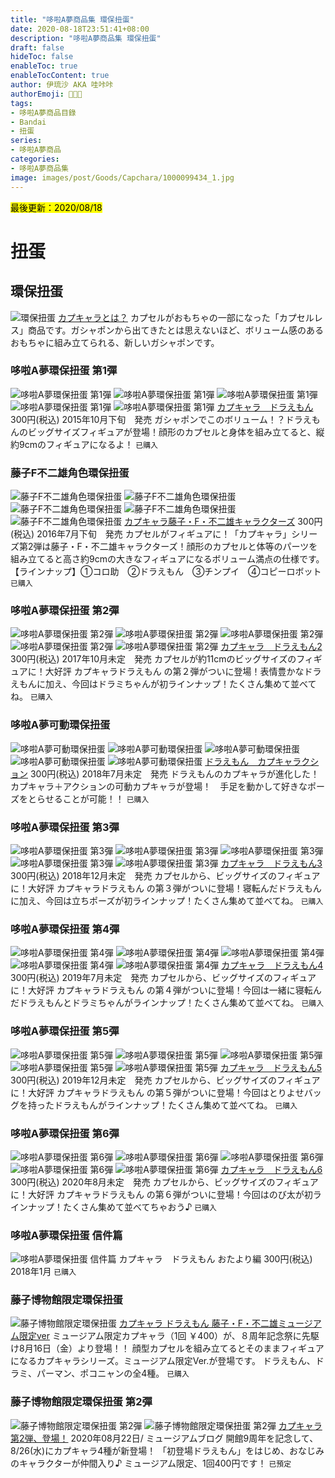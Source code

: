 ```yaml
---
title: "哆啦A夢商品集 環保扭蛋"
date: 2020-08-18T23:51:41+08:00
description: "哆啦A夢商品集 環保扭蛋"
draft: false
hideToc: false
enableToc: true
enableTocContent: true
author: 伊琉沙 AKA 哇咔咔
authorEmoji: 👩🏿‍🚀
tags: 
- 哆啦A夢商品目錄
- Bandai
- 扭蛋
series:
- 哆啦A夢商品
categories:
- 哆啦A夢商品集
image: images/post/Goods/Capchara/1000099434_1.jpg
---
```

<mark>最後更新：2020/08/18</mark>

# 扭蛋
## 環保扭蛋
![環保扭蛋](/images/post/Goods/Capchara/capchara.png)
[カプキャラとは？](https://www.bandai.co.jp/csrkids/ecomedal/pkg04.html)
カプセルがおもちゃの一部になった「カプセルレス」商品です。ガシャポンから出てきたとは思えないほど、ボリューム感のあるおもちゃに組み立てられる、新しいガシャポンです。

### 哆啦A夢環保扭蛋 第1彈
![哆啦A夢環保扭蛋 第1彈](/images/post/Goods/Capchara/1000099434_1.jpg)
![哆啦A夢環保扭蛋 第1彈](/images/post/Goods/Capchara/1000099434_2.jpg)
![哆啦A夢環保扭蛋 第1彈](/images/post/Goods/Capchara/1000099434_3.jpg)
![哆啦A夢環保扭蛋 第1彈](/images/post/Goods/Capchara/1000099434_4.jpg)
![哆啦A夢環保扭蛋 第1彈](/images/post/Goods/Capchara/1000099434_5.jpg)
[カプキャラ　ドラえもん](https://www.bandai.co.jp/catalog/item.php?jan_cd=4543112970374000)
300円(税込)
2015年10月下旬　発売
ガシャポンでこのボリューム！？ドラえもんのビッグサイズフィギュアが登場！顔形のカプセルと身体を組み立てると、縦約9cmのフィギュアになるよ！
`已購入`

### 藤子F不二雄角色環保扭蛋
![藤子F不二雄角色環保扭蛋](/images/post/Goods/Capchara/1000105578_1.jpg)
![藤子F不二雄角色環保扭蛋](/images/post/Goods/Capchara/1000105578_2.jpg)
![藤子F不二雄角色環保扭蛋](/images/post/Goods/Capchara/1000105578_3.jpg)
![藤子F不二雄角色環保扭蛋](/images/post/Goods/Capchara/1000105578_4.jpg)
![藤子F不二雄角色環保扭蛋](/images/post/Goods/Capchara/1000105578_5.jpg)
[カプキャラ藤子・F・不二雄キャラクターズ](https://www.bandai.co.jp/catalog/item.php?jan_cd=4549660067108000)
300円(税込)
2016年7月下旬　発売
カプセルがフィギュアに！「カプキャラ」シリーズ第2弾は藤子・F・不二雄キャラクターズ！顔形のカプセルと体等のパーツを組み立てると高さ約9cmの大きなフィギュアになるボリューム満点の仕様です。【ラインナップ】①コロ助　②ドラえもん　③チンプイ　④コピーロボット
`已購入`

### 哆啦A夢環保扭蛋 第2彈
![哆啦A夢環保扭蛋 第2彈](/images/post/Goods/Capchara/1000118449_1.jpg)
![哆啦A夢環保扭蛋 第2彈](/images/post/Goods/Capchara/1000118449_2.jpg)
![哆啦A夢環保扭蛋 第2彈](/images/post/Goods/Capchara/1000118449_3.jpg)
![哆啦A夢環保扭蛋 第2彈](/images/post/Goods/Capchara/1000118449_4.jpg)
![哆啦A夢環保扭蛋 第2彈](/images/post/Goods/Capchara/1000118449_5.jpg)
[カプキャラ　ドラえもん2](https://www.bandai.co.jp/catalog/item.php?jan_cd=4549660179399000)
300円(税込)
2017年10月未定　発売
カプセルが約11cmのビッグサイズのフィギュアに！大好評 カプキャラドラえもん の第２弾がついに登場！表情豊かなドラえもんに加え、今回はドラミちゃんが初ラインナップ！たくさん集めて並べてね。
`已購入`

### 哆啦A夢可動環保扭蛋
![哆啦A夢可動環保扭蛋](/images/post/Goods/Capchara/1000127007_1.jpg)
![哆啦A夢可動環保扭蛋](/images/post/Goods/Capchara/1000127007_2.jpg)
![哆啦A夢可動環保扭蛋](/images/post/Goods/Capchara/1000127007_3.jpg)
![哆啦A夢可動環保扭蛋](/images/post/Goods/Capchara/1000127007_4.jpg)
![哆啦A夢可動環保扭蛋](/images/post/Goods/Capchara/1000127007_5.jpg)
[ドラえもん　カプキャラクション](https://www.bandai.co.jp/catalog/item.php?jan_cd=4549660269410000)
300円(税込)
2018年7月未定　発売
ドラえもんのカプキャラが進化した！　カプキャラ＋アクションの可動カプキャラが登場！　手足を動かして好きなポーズをとらせることが可能！！
`已購入`

### 哆啦A夢環保扭蛋 第3彈
![哆啦A夢環保扭蛋 第3彈](/images/post/Goods/Capchara/1000131318_1.jpg)
![哆啦A夢環保扭蛋 第3彈](/images/post/Goods/Capchara/1000131318_2.jpg)
![哆啦A夢環保扭蛋 第3彈](/images/post/Goods/Capchara/1000131318_3.jpg)
![哆啦A夢環保扭蛋 第3彈](/images/post/Goods/Capchara/1000131318_4.jpg)
![哆啦A夢環保扭蛋 第3彈](/images/post/Goods/Capchara/1000131318_5.jpg)
[カプキャラ　ドラえもん3](https://www.bandai.co.jp/catalog/item.php?jan_cd=4549660327134000)
300円(税込)
2018年12月未定　発売
カプセルから、ビッグサイズのフィギュアに！大好評 カプキャラドラえもん の第３弾がついに登場！寝転んだドラえもんに加え、今回は立ちポーズが初ラインナップ！たくさん集めて並べてね。
`已購入`

### 哆啦A夢環保扭蛋 第4彈
![哆啦A夢環保扭蛋 第4彈](/images/post/Goods/Capchara/1000136855_1.jpg)
![哆啦A夢環保扭蛋 第4彈](/images/post/Goods/Capchara/1000136855_2.jpg)
![哆啦A夢環保扭蛋 第4彈](/images/post/Goods/Capchara/1000136855_3.jpg)
![哆啦A夢環保扭蛋 第4彈](/images/post/Goods/Capchara/1000136855_4.jpg)
![哆啦A夢環保扭蛋 第4彈](/images/post/Goods/Capchara/1000136855_5.jpg)
[カプキャラ　ドラえもん4](https://www.bandai.co.jp/catalog/item.php?jan_cd=4549660377436000)
300円(税込)
2019年7月未定　発売
カプセルから、ビッグサイズのフィギュアに！大好評 カプキャラドラえもん の第４弾がついに登場！今回は一緒に寝転んだドラえもんとドラミちゃんがラインナップ！たくさん集めて並べてね。
`已購入`

### 哆啦A夢環保扭蛋 第5彈
![哆啦A夢環保扭蛋 第5彈](/images/post/Goods/Capchara/1000141230_1.jpg)
![哆啦A夢環保扭蛋 第5彈](/images/post/Goods/Capchara/1000141230_2.jpg)
![哆啦A夢環保扭蛋 第5彈](/images/post/Goods/Capchara/1000141230_3.jpg)
![哆啦A夢環保扭蛋 第5彈](/images/post/Goods/Capchara/1000141230_4.jpg)
![哆啦A夢環保扭蛋 第5彈](/images/post/Goods/Capchara/1000141230_5.jpg)
[カプキャラ　ドラえもん5](https://www.bandai.co.jp/catalog/item.php?jan_cd=4549660419877000)
300円(税込)
2019年12月未定　発売
カプセルから、ビッグサイズのフィギュアに！大好評 カプキャラドラえもん の第５弾がついに登場！今回はとりよせバッグを持ったドラえもんがラインナップ！たくさん集めて並べてね。
`已購入`

### 哆啦A夢環保扭蛋 第6彈
![哆啦A夢環保扭蛋 第6彈](/images/post/Goods/Capchara/1000148615_1.jpg)
![哆啦A夢環保扭蛋 第6彈](/images/post/Goods/Capchara/1000148615_2.jpg)
![哆啦A夢環保扭蛋 第6彈](/images/post/Goods/Capchara/1000148615_3.jpg)
![哆啦A夢環保扭蛋 第6彈](/images/post/Goods/Capchara/1000148615_4.jpg)
![哆啦A夢環保扭蛋 第6彈](/images/post/Goods/Capchara/1000148615_5.jpg)
[カプキャラ　ドラえもん6](https://www.bandai.co.jp/catalog/item.php?jan_cd=4549660502678000)
300円(税込)
2020年8月未定　発売
カプセルから、ビッグサイズのフィギュアに！大好評 カプキャラドラえもん の第６弾がついに登場！今回はのび太が初ラインナップ！たくさん集めて並べてちゃおう♪
`已購入`

### 哆啦A夢環保扭蛋 信件篇
![哆啦A夢環保扭蛋 信件篇](/images/post/Goods/Capchara/81Zt5KzCUwL._SL1204_.jpg)
カプキャラ　ドラえもん おたより編
300円(税込)
2018年1月
`已購入`

### 藤子博物館限定環保扭蛋 
![藤子博物館限定環保扭蛋](/images/post/Goods/Capchara/i-img600x316-1578390446es71bu519244.jpg)
[カプキャラ ドラえもん 藤子・F・不二雄ミュージアム限定ver](https://dora-world.com/contents/1033)
ミュージアム限定カプキャラ（1回 ￥400）が、８周年記念祭に先駆け8月16日（金）より登場！！
顔型カプセルを組み立てるとそのままフィギュアになるカプキャラシリーズ。ミュージアム限定Ver.が登場です。 ドラえもん、ドラミ、パーマン、ポコニャンの全4種。
`已購入`

### 藤子博物館限定環保扭蛋 第2彈
![藤子博物館限定環保扭蛋 第2彈](/images/post/Goods/2020_08_fujiko_museum/117931508_3223074387791703_4792916130528057922_o.jpg)
![藤子博物館限定環保扭蛋 第2彈](/images/post/Goods/2020_08_fujiko_museum/0822blog-2.jpg)
[カプキャラ第2弾、登場！](http://fujiko-museum.com/blog/?p=29688/)
2020年08月22日/	ミュージアムブログ
開館9周年を記念して、8/26(水)にカプキャラ4種が新登場！ 
「初登場ドラえもん」をはじめ、おなじみのキャラクターが仲間入り♪
ミュージアム限定、1回400円です！
`已預定`